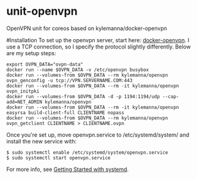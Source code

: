 # unit-openvpn
OpenVPN unit for coreos based on kylemanna/docker-openvpn

#Installation
To set up the openvpn server, start here:
[docker-openvpn](https://github.com/kylemanna/docker-openvpn). I use a TCP
connection, so I specify the protocol slightly differently. Below are my setup
steps:

    export OVPN_DATA="ovpn-data"
    docker run --name $OVPN_DATA -v /etc/openvpn busybox
    docker run --volumes-from $OVPN_DATA --rm kylemanna/openvpn ovpn_genconfig -u tcp://VPN.SERVERNAME.COM:443
    docker run --volumes-from $OVPN_DATA --rm -it kylemanna/openvpn ovpn_initpki
    docker run --volumes-from $OVPN_DATA -d -p 1194:1194/udp --cap-add=NET_ADMIN kylemanna/openvpn
    docker run --volumes-from $OVPN_DATA --rm -it kylemanna/openvpn easyrsa build-client-full CLIENTNAME nopass
    docker run --volumes-from $OVPN_DATA --rm kylemanna/openvpn ovpn_getclient CLIENTNAME > CLIENTNAME.ovpn

Once you're set up, move openvpn.service to /etc/systemd/system/ and install the new service with:

    $ sudo systemctl enable /etc/systemd/system/openvpn.service
    $ sudo systemctl start openvpn.service

For more info, see [Getting Started with systemd](https://coreos.com/docs/launching-containers/launching/getting-started-with-systemd/).
